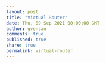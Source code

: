 ```yaml
---
layout: post
title: "Virtual Router"
date: Thu, 09 Sep 2021 00:00:00 GMT
author: gvensan
comments: true
published: true
share: true
permalink: virtual-router
---
```


